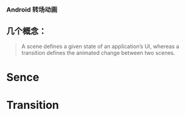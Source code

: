 ### Android 转场动画

## 几个概念：
> A scene defines a given state of an application’s UI, whereas a transition defines the animated change between two scenes.

# Sence


# Transition
